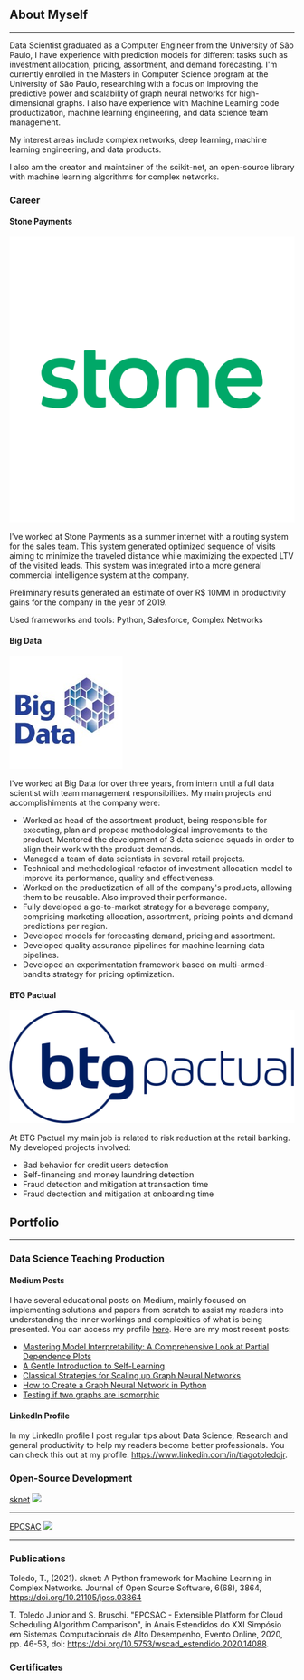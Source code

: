 ## About Myself

---

Data Scientist graduated as a Computer Engineer from the University of São Paulo, I have experience with prediction models for different tasks such as investment allocation, pricing, assortment, and demand forecasting. I'm currently enrolled in the Masters in Computer Science program at the University of São Paulo, researching with a focus on improving the predictive power and scalability of graph neural networks for high-dimensional graphs. I also have experience with Machine Learning code productization, machine learning engineering, and data science team management.

My interest areas include complex networks, deep learning, machine learning engineering, and data products.

I also am the creator and maintainer of the scikit-net, an open-source library with machine learning algorithms for complex networks.

### Career

#### Stone Payments
<img src="images/stone-logo-0.png?raw=true"/>

I've worked at Stone Payments as a summer internet with a routing system for the sales team. This system generated optimized sequence of visits aiming to minimize the traveled distance while maximizing the expected LTV of the visited leads. This system was integrated into a more general commercial intelligence system at the company.

Preliminary results generated an estimate of over R$ 10MM in productivity gains for the company in the year of 2019.

Used frameworks and tools: Python, Salesforce, Complex Networks

#### Big Data
<img src="images/bigdata_logo.jpg?raw=true"/>

I've worked at Big Data for over three years, from intern until a full data scientist with team management responsibilites. My main projects and accomplishiments at the company were:

- Worked as head of the assortment product, being responsible for executing, plan and propose methodological improvements to the product. Mentored the development of 3 data science squads in order to align their work with the product demands.
- Managed a team of data scientists in several retail projects.
- Technical and methodological refactor of investment allocation model to improve its performance, quality and effectiveness.
- Worked on the productization of all of the company's products, allowing them to be reusable. Also improved their performance.
- Fully developed a go-to-market strategy for a beverage company, comprising marketing allocation, assortment, pricing points and demand predictions per region.
- Developed models for forecasting demand, pricing and assortment.
- Developed quality assurance pipelines for machine learning data pipelines.
- Developed an experimentation framework based on multi-armed-bandits strategy for pricing optimization.

#### BTG Pactual
<img src="images/Btg-logo-blue.svg.png?raw=true"/>

At BTG Pactual my main job is related to risk reduction at the retail banking. My developed projects involved:

- Bad behavior for credit users detection
- Self-financing and money laundring detection
- Fraud detection and mitigation at transaction time
- Fraud dectection and mitigation at onboarding time

## Portfolio

---

### Data Science Teaching Production

#### Medium Posts

I have several educational posts on Medium, mainly focused on implementing solutions and papers from scratch to assist my readers into understanding the inner workings and complexities of what is being presented. You can access my profile [here](https://medium.com/@tiagotoledojr). Here are my most recent posts:

- [Mastering Model Interpretability: A Comprehensive Look at Partial Dependence Plots](https://towardsdatascience.com/mastering-model-interpretability-a-comprehensive-look-at-partial-dependence-plots-d5e78e86051a)
- [A Gentle Introduction to Self-Learning](https://towardsdatascience.com/a-gentle-introduction-to-self-learning-5d6d40349f7c)
- [Classical Strategies for Scaling up Graph Neural Networks](https://towardsdatascience.com/classical-strategies-for-scaling-up-graph-neural-networks-69dd10cd21a)
- [How to Create a Graph Neural Network in Python](https://towardsdatascience.com/how-to-create-a-graph-neural-network-in-python-61fd9b83b54e)
- [Testing if two graphs are isomorphic](https://medium.com/towards-data-science/testing-if-two-graphs-are-isomorphic-cf6c44ab551e)

#### LinkedIn Profile

In my LinkedIn profile I post regular tips about Data Science, Research and general productivity to help my readers become better professionals. You can check this out at my profile: https://www.linkedin.com/in/tiagotoledojr. 


### Open-Source Development

[sknet](/sample_page)
<img src="images/dummy_thumbnail.jpg?raw=true"/>

---
[EPCSAC](/pdf/sample_presentation.pdf)
<img src="images/dummy_thumbnail.jpg?raw=true"/>

---

### Publications

Toledo, T., (2021). sknet: A Python framework for Machine Learning in Complex Networks. Journal of Open Source Software, 6(68), 3864, https://doi.org/10.21105/joss.03864

T. Toledo Junior and S. Bruschi. "EPCSAC - Extensible Platform for Cloud Scheduling Algorithm Comparison", in Anais Estendidos do XXI Simpósio em Sistemas Computacionais de Alto Desempenho, Evento Online, 2020, pp. 46-53, doi: https://doi.org/10.5753/wscad_estendido.2020.14088.


### Certificates
